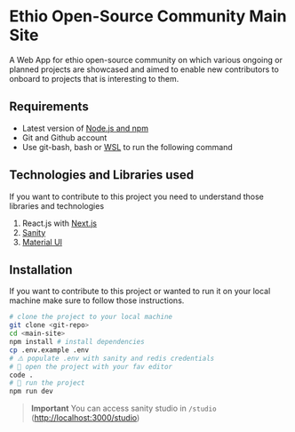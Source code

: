 # Ethio Open-Source Community Main Site

A Web App for ethio open-source community on which various ongoing or planned projects are showcased and aimed to enable new contributors to onboard to projects that is interesting to them.

## Requirements

- Latest version of [Node.js and npm](https://nodejs.org/ro/download)
- Git and Github account
- Use git-bash, bash or [WSL](https://en.wikipedia.org/wiki/Windows_Subsystem_for_Linux) to run the following command

## Technologies and Libraries used

If you want to contribute to this project you need to understand those libraries and technologies

1. React.js with [Next.js](https://nextjs.org/)
2. [Sanity](https://www.sanity.io/)
3. [Material UI](https://mui.com/)

## Installation

If you want to contribute to this project or wanted to run it on your local machine make sure to follow those instructions.

```bash
# clone the project to your local machine
git clone <git-repo>
cd <main-site>
npm install # install dependencies
cp .env.example .env
# ⚠️ populate .env with sanity and redis credentials
# 🌟 open the project with your fav editor
code .
# 🚀 run the project
npm run dev

```

> **Important** You can access sanity studio in `/studio` (<http://localhost:3000/studio>)
